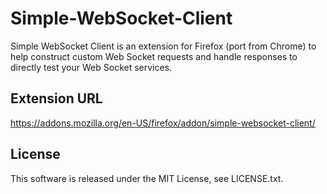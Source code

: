 # Simple-WebSocket-Client

Simple WebSocket Client is an extension for Firefox (port from Chrome)
to help construct custom Web Socket requests
and handle responses to directly test your Web Socket services.

## Extension URL

https://addons.mozilla.org/en-US/firefox/addon/simple-websocket-client/

## License

This software is released under the MIT License, see LICENSE.txt.

